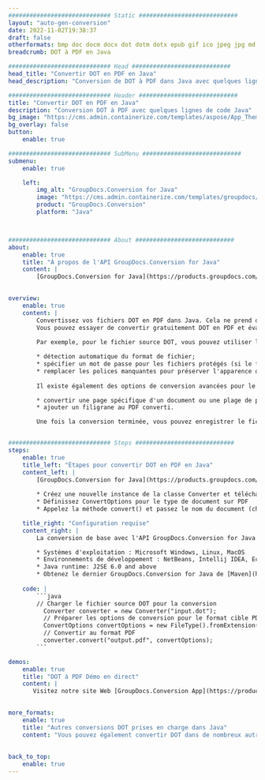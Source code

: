 ```yaml
---
############################# Static ############################
layout: "auto-gen-conversion"
date: 2022-11-02T19:38:37
draft: false
otherformats: bmp doc docm docx dot dotm dotx epub gif ico jpeg jpg md odt ott pdf png psd rtf tex tif tiff txt xps
breadcrumb: DOT à PDF en Java

############################# Head ############################
head_title: "Convertir DOT en PDF en Java"
head_description: "Conversion de DOT à PDF dans Java avec quelques lignes de code. Convertissez plus de 160 formats de fichiers à l'aide de l'API de conversion de documents GroupDocs pour Java"

############################# Header ############################
title: "Convertir DOT en PDF en Java"
description: "Conversion DOT à PDF avec quelques lignes de code Java"
bg_image: "https://cms.admin.containerize.com/templates/aspose/App_Themes/V3/images/bg/header1.png"
bg_overlay: false
button:
    enable: true

############################# SubMenu ############################
submenu:
    enable: true

    left:
        img_alt: "GroupDocs.Conversion for Java"
        image: "https://cms.admin.containerize.com/templates/groupdocs/images/product-logos/90x90-noborder/groupdocs-conversion-java.png"
        product: "GroupDocs.Conversion"
        platform: "Java"



############################# About ############################
about:
    enable: true
    title: "À propos de l'API GroupDocs.Conversion for Java"
    content: |
        [GroupDocs.Conversion for Java](https://products.groupdocs.com/conversion/java/) est une API de conversion de format de fichier avancée pour la conversion entre les formats d'image et de document populaires tels que Microsoft Office, OpenDocument, PDF, HTML, e-mail, CAO. et bien plus encore avec seulement quelques lignes de code. L'API native détecte automatiquement les formats des documents originaux et propose de nombreuses options de personnalisation des documents convertis. Outre la fonction d'extraction d'informations d'un document, il prend également en charge la mise en cache des résultats de conversion sur le disque local par défaut. Cependant, tout type de stockage de cache peut être pris en charge en implémentant les interfaces appropriées - Amazon S3, Dropbox, Google Drive, Windows Azure, Reddis ou tout autre.
    

overview:
    enable: true
    content: |
        Convertissez vos fichiers DOT en PDF dans Java. Cela ne prend que quelques lignes de code Java sur n'importe quelle plate-forme de votre choix, telle que Windows, Linux, macOS.
        Vous pouvez essayer de convertir gratuitement DOT en PDF et évaluer la qualité des résultats de conversion. En plus des scripts de conversion de fichiers simples, vous pouvez essayer des options plus sophistiquées pour charger le fichier source DOT et stocker la sortie PDF. 
        
        Par exemple, pour le fichier source DOT, vous pouvez utiliser les options de chargement suivantes :

        * détection automatique du format de fichier;
        * spécifier un mot de passe pour les fichiers protégés (si le format de fichier le prend en charge);
        * remplacer les polices manquantes pour préserver l'apparence du document.
        
        Il existe également des options de conversion avancées pour le fichier PDF :

        * convertir une page spécifique d'un document ou une plage de pages;
        * ajouter un filigrane au PDF converti.

        Une fois la conversion terminée, vous pouvez enregistrer le fichier PDF dans votre chemin de fichier local ou dans un stockage tiers tel que FTP, Amazon S3, Google Drive, Dropbox, etc. Veuillez noter - pour convertir DOT à PDF, vous n'avez pas besoin d'installer de logiciel supplémentaire, tel que MS Office, Open Office, Adobe Acrobat Reader, etc.


############################# Steps ############################
steps:
    enable: true
    title_left: "Étapes pour convertir DOT en PDF en Java"
    content_left: |
        [GroupDocs.Conversion for Java](https://products.groupdocs.com/conversion/java/) permet aux développeurs de convertir facilement le fichier DOT en PDF avec quelques lignes de code.
        
        * Créez une nouvelle instance de la classe Converter et téléchargez le fichier DOT avec le chemin complet
        * Définissez ConvertOptions pour le type de document sur PDF
        * Appelez la méthode convert() et passez le nom du document (chemin complet) et le format (PDF) en tant que paramètre

    title_right: "Configuration requise"
    content_right: |
        La conversion de base avec l'API GroupDocs.Conversion for Java peut être effectuée avec seulement quelques lignes de code. Nos API sont prises en charge sur toutes les principales plates-formes et systèmes d'exploitation. Avant d'exécuter le code ci-dessous, assurez-vous que les prérequis suivants sont installés sur votre système.

        * Systèmes d'exploitation : Microsoft Windows, Linux, MacOS
        * Environnements de développement : NetBeans, Intellij IDEA, Eclipse, etc.
        * Java runtime: J2SE 6.0 and above
        * Obtenez le dernier GroupDocs.Conversion for Java de [Maven](https://repository.groupdocs.com/webapp/#/artifacts/browse/tree/General/repo/com/groupdocs/groupdocs-conversion)
         
    code: |
        ```java    
        // Charger le fichier source DOT pour la conversion
          Converter converter = new Converter("input.dot");
          // Préparer les options de conversion pour le format cible PDF
          ConvertOptions convertOptions = new FileType().fromExtension("pdf").getConvertOptions();
          // Convertir au format PDF
          converter.convert("output.pdf", convertOptions);
        ```

demos:
    enable: true
    title: "DOT à PDF Démo en direct"
    content: |
       Visitez notre site Web [GroupDocs.Conversion App](https://products.groupdocs.app/conversion/family) et essayez la conversion DOT à PDF maintenant. La démo gratuite présente les avantages suivants
          

more_formats:
    enable: true
    title: "Autres conversions DOT prises en charge dans Java"
    content: "Vous pouvez également convertir DOT dans de nombreux autres formats de fichiers. Veuillez consulter la liste ci-dessous."
       
       
back_to_top:
    enable: true
---
```

